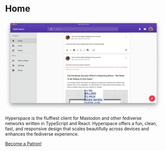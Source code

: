 # Home

![Hyperspace on MacOS](images/homepage-hero.png)

Hyperspace is the fluffiest client for Mastodon and other fediverse networks written in TypeScript and React. Hyperspace offers a fun, clean, fast, and responsive design that scales beautifully across devices and enhances the fediverse experience.

<a href="https://www.patreon.com/bePatron?u=11893121" data-patreon-widget-type="become-patron-button">Become a Patron!</a>

<script async src="https://c6.patreon.com/becomePatronButton.bundle.js"></script>
